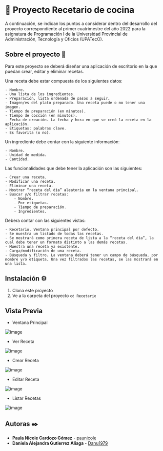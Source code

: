 # 📝 Proyecto Recetario de cocina

A continuación, se indican los puntos a considerar dentro del desarrollo del proyecto correspondiente al primer cuatrimestre del año 2022 para la asignatura de Programación I de la Universidad Provincial de Administración, Tecnología y Oficios (UPATecO).

## Sobre el proyecto 🚀

Para este proyecto se deberá diseñar una aplicación de escritorio en la que puedan crear, editar y eliminar recetas.

Una receta debe estar compuesta de los siguientes datos:

    - Nombre.
    - Una lista de los ingredientes.
    - Preparación, lista ordenada de pasos a seguir.
    - Imagen/es del plato preparado. Una receta puede o no tener una imagen.
    - Tiempo de preparación (en minutos).
    - Tiempo de cocción (en minutos).
    - Fecha de creación. La fecha y hora en que se creó la receta en la aplicación.
    - Etiquetas: palabras clave.
    - Es favorita (o no).

Un ingrediente debe contar con la siguiente información:

    - Nombre.
    - Unidad de medida.
    - Cantidad.

Las funcionalidades que debe tener la aplicación son las siguientes:

    - Crear una receta.
    - Modificar una receta.
    - Eliminar una receta.
    - Mostrar “receta del día” aleatoria en la ventana principal.
    - Buscar y/o filtrar recetas:
        - Nombre.
        - Por etiquetas.
        - Tiempo de preparación.
        - Ingredientes.


Debera contar con las siguientes vistas:

    - Recetario. Ventana principal por defecto.
    - Se muestra un listado de todas las recetas.
    - Se mostrará como primera receta de lista a la “receta del día”, la cual debe tener un formato distinto a las demás recetas.
    - Muestra una receta ya existente.
    - Carga/modificación de una receta.
    - Búsqueda y filtro. La ventana deberá tener un campo de búsqueda, por nombre y/o etiqueta. Una vez filtrados las recetas, se las mostrará en una lista.

## Instalación ⚙️

1. Clona este proyecto
2. Ve a la carpeta del proyecto `cd Recetario`

## Vista Previa

- Ventana Principal

![image](https://user-images.githubusercontent.com/129181094/228665479-a37dda38-6fc1-4b3d-943b-abecda2d339e.png)

- Ver Receta

![image](https://user-images.githubusercontent.com/129181094/228668988-de6dfc1f-fcc0-47b7-98ae-8a1a9acafe17.png)


- Crear Receta

![image](https://user-images.githubusercontent.com/129181094/228666215-fb30bd43-8c56-4a0c-bd4c-8208e6b08989.png)


- Editar Receta

![image](https://user-images.githubusercontent.com/129181094/228669170-dfc1d178-9ee1-4401-be9a-e68271c7aa8e.png)

- Listar Recetas

![image](https://user-images.githubusercontent.com/129181094/228666754-a31bb101-c5ea-4e90-a463-5e20c4e2f47f.png)


## Autoras ✒️
- **Paula Nicole Cardozo Gómez** - [paunicole](https://github.com/paunicole)
- **Daniela Alejandra Gutierrez Aliaga** - [Danu1979](https://github.com/Danu1979)
